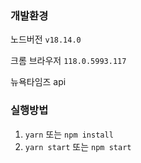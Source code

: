 ### 개발환경

노드버전 `v18.14.0`

크롬 브라우저 `118.0.5993.117`

뉴욕타임즈 api

### 실행방법

1. `yarn` 또는 `npm install`
2. `yarn start` 또는 `npm start`
